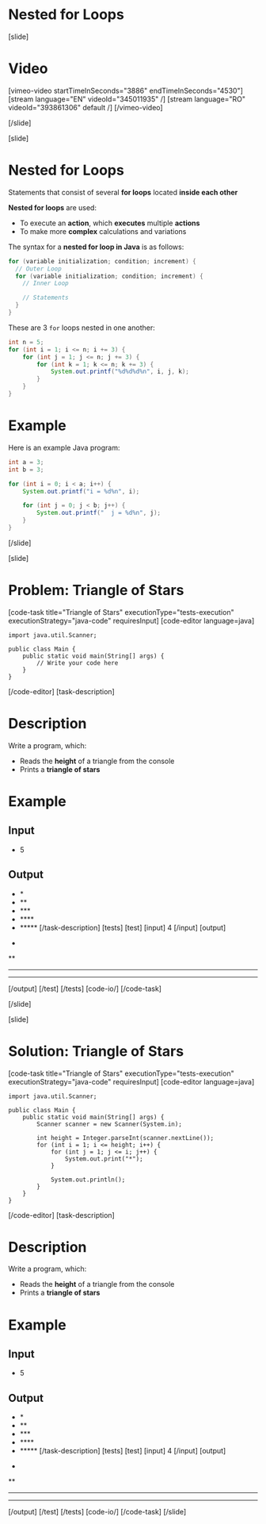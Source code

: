 # Nested for Loops

[slide]
# Video

[vimeo-video startTimeInSeconds="3886" endTimeInSeconds="4530"]
[stream language="EN" videoId="345011935"  /]
[stream language="RO" videoId="393861306" default /]
[/vimeo-video]

[/slide]

[slide]
# Nested for Loops
Statements that consist of several **for loops** located **inside each other**

**Nested for loops** are used:

* To execute an **action**, which **executes** multiple **actions**
* To make more **complex** calculations and variations

The syntax for a **nested for loop in Java** is as follows:
```java
for (variable initialization; condition; increment) {
  // Outer Loop 
  for (variable initialization; condition; increment) { 
    // Inner Loop

    // Statements
  }
}
```
These are 3 `for` loops nested in one another:
```java live
int n = 5;
for (int i = 1; i <= n; i += 3) {
    for (int j = 1; j <= n; j += 3) {
        for (int k = 1; k <= n; k += 3) {
            System.out.printf("%d%d%d%n", i, j, k);
        }
    }
}
```
# Example
Here is an example Java program:
```java live
int a = 3;
int b = 3;

for (int i = 0; i < a; i++) {
    System.out.printf("i = %d%n", i);

    for (int j = 0; j < b; j++) {
        System.out.printf("  j = %d%n", j);
    }
}
```
[/slide]


[slide]
# Problem: Triangle of Stars
[code-task title="Triangle of Stars" executionType="tests-execution" executionStrategy="java-code" requiresInput]
[code-editor language=java]
```
import java.util.Scanner;

public class Main {
    public static void main(String[] args) {
        // Write your code here
    }
}
```
[/code-editor]
[task-description]
# Description
Write a program, which:

* Reads the **height** of a triangle from the console
* Prints a **triangle of stars**
# Example
## Input
- 5
## Output
- \*
- \*\*
- \*\*\*
- \*\*\*\*
- \*\*\*\*\*
[/task-description]
[tests]
[test]
[input]
4
[/input]
[output]
*
**
***
****
[/output]
[/test]
[/tests]
[code-io/]
[/code-task]

[/slide]

[slide]
# Solution: Triangle of Stars
[code-task title="Triangle of Stars" executionType="tests-execution" executionStrategy="java-code" requiresInput]
[code-editor language=java]
```
import java.util.Scanner;

public class Main {
    public static void main(String[] args) {
        Scanner scanner = new Scanner(System.in);

        int height = Integer.parseInt(scanner.nextLine());
        for (int i = 1; i <= height; i++) {
            for (int j = 1; j <= i; j++) {
                System.out.print("*");
            }

            System.out.println();
        }
    }
}
```
[/code-editor]
[task-description]
# Description
Write a program, which:

* Reads the **height** of a triangle from the console
* Prints a **triangle of stars**
# Example
## Input
- 5
## Output
- \*
- \*\*
- \*\*\*
- \*\*\*\*
- \*\*\*\*\*
[/task-description]
[tests]
[test]
[input]
4
[/input]
[output]
*
**
***
****
[/output]
[/test]
[/tests]
[code-io/]
[/code-task]
[/slide]